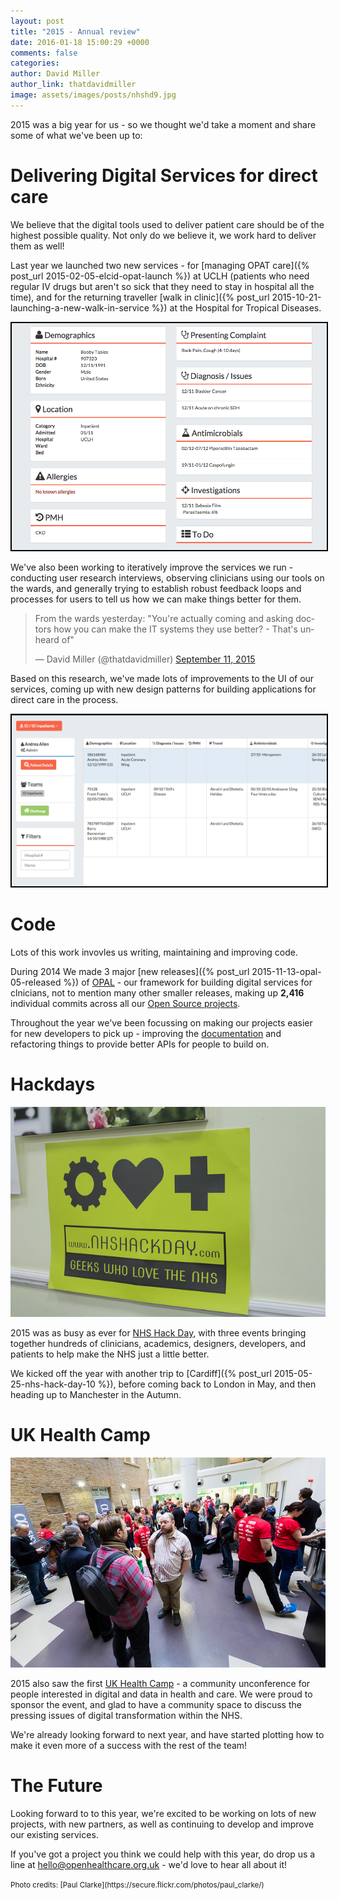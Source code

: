 ```yaml
---
layout: post
title: "2015 - Annual review"
date: 2016-01-18 15:00:29 +0000
comments: false
categories:
author: David Miller
author_link: thatdavidmiller
image: assets/images/posts/nhshd9.jpg
---
```

2015 was a big year for us - so we thought we'd take a moment and share
some of what we've been up to:

# Delivering Digital Services for direct care

We believe that the digital tools used to deliver patient care should be of the highest
possible quality. Not only do we believe it, we work hard to deliver them as well!

Last year we launched two new services - for [managing OPAT care]({% post_url 2015-02-05-elcid-opat-launch %})
at UCLH (patients who need regular IV drugs but aren't so sick that they need to stay in
hospital all the time), and for the returning traveller
[walk in clinic]({% post_url 2015-10-21-launching-a-new-walk-in-service %}) at the Hospital for
Tropical Diseases.

<div class="post-thumb">
  <img class="img-responsive" src="/assets/images/posts/detail.view.png" alt="" style="border: 2px solid black;" />
</div><!--//post-thumb-->

We've also been working to iteratively improve the services we run - conducting user research
interviews, observing clinicians using our tools on the wards, and generally trying to establish
robust feedback loops and processes for users to tell us how we can make things better for them.

<blockquote class="twitter-tweet" lang="en"><p lang="en" dir="ltr">From the wards yesterday: &#10;&#10;&quot;You&#39;re actually coming and asking doctors how you can make the IT systems they use better? - That&#39;s unheard of&quot;</p>&mdash; David Miller (@thatdavidmiller) <a href="https://twitter.com/thatdavidmiller/status/642247781617397760">September 11, 2015</a></blockquote>
<script async src="//platform.twitter.com/widgets.js" charset="utf-8"></script>

Based on this research, we've made lots of improvements to the UI of our services, coming up
with new design patterns for building applications for direct care in the process.

<div class="post-thumb">
  <img class="img-responsive" src="/assets/images/posts/list.view.png" alt="" style="border: 2px solid black;" />
</div><!--//post-thumb-->

# Code

Lots of this work invovles us writing, maintaining and improving code.

During 2014 We made 3 major [new releases]({% post_url 2015-11-13-opal-05-released %}) of
[OPAL](http://opal.openhealthcare.org.uk) - our framework
for building digital services for clnicians, not to mention many other smaller releases,
making up <b>2,416</b> individual commits across all
our [Open Source projects](https://github.com/openhealthcare).

Throughout the year we've been focussing on making our projects easier for new developers
to pick up - improving the [documentation](http://opal.openhealthcare.org.uk/docs) and
refactoring things to provide better APIs for people to build on.

# Hackdays

<div class="post-thumb">
  <img class="img-responsive" src="/assets/images/posts/nhshd.10.jpg" alt="" />
</div><!--//post-thumb-->

2015 was as busy as ever for [NHS Hack Day](http://nhshackday.com), with three
events bringing together hundreds of clinicians, academics, designers, developers, and
patients to help make the NHS just a little better.

We kicked off the year with another trip to [Cardiff]({% post_url 2015-05-25-nhs-hack-day-10 %}),
before coming back to London in May, and then heading up to Manchester in the Autumn.

# UK Health Camp


<div class="post-thumb">
  <img class="img-responsive" src="/assets/images/posts/healthcamp.foyer.jpg" alt="" />
</div><!--//post-thumb-->

2015 also saw the first [UK Health Camp](http://ukhealthcamp.com) - a community unconference
for people interested in digital and data in health and care. We were proud to sponsor the
event, and glad to have a community space to discuss the pressing issues of digital transformation
within the NHS.

We're already looking forward to next year, and have started plotting how to make it even more
of a success with the rest of the team!

# The Future

Looking forward to to this year, we're excited to be working on lots of new projects, with new
partners, as well as continuing to develop and improve our existing services.

If you've got a project you think we could help with this year, do drop us a line at
<a href="mailto:hello@openhealthcare.org.uk">hello@openhealthcare.org.uk</a> - we'd love to
hear all about it!


<small>
Photo credits: [Paul Clarke](https://secure.flickr.com/photos/paul_clarke/)
</small>
